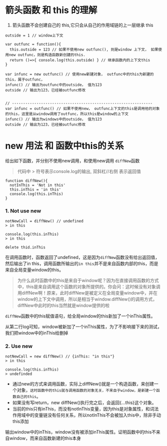 # 箭头函数 和 this 的理解

1. 箭头函数不会创建自己的 this,它只会从自己的作用域链的上一层继承 this

```
outside = 1 // window上下文

var outfunc = function(){
  this.outside = 123 // 如果不使用new outfunc(), 则是window 上下文， 如果使用new outfunc，则是构造函数新创建的this.
  return ()=>{ console.log(this.outside) } // 继承函数内的上下文this
}

var infunc = new outfunc() // 使用new新建对象， outfunc中的this为新建的this，属于outfunc，
infunc() // 输出为outfunc中的outside， 值为123
outside // 输出为123，已经被outfunc修改


// ---------------------------------------------------------------
var infunc = outfunc() // 如果不使用new， outfunc上下文的this是调用他的对象的this，这里是从window调用了outfunc，所以this是window的上下文
infunc() // 输出为windows中的outside， 值为123
outside // 输出为123，已经被outfunc修改
```

# new 用法 和 函数中this的关系
给出如下函数，并分别不使用new调用，和使用new调用 `diffNew`函数
> 代码中 > 符号表示console.log的输出, 双斜杠//右侧 表示返回值
```
function diffNew(){
  notInThis = 'Not in this'
  this.inThis = 'in this'
  console.log(this.inThis)
}
```
### 1. Not use new
```
notNewCall = diffNew() // undefined
> in this

console.log(this.inThis)
> in this

delete thid.inThis 
```
在调用函数时，函数返回了undefined，这是因为`diffNew`函数没有给出返回值，然后输出了in this，调用函数所输出的`in this`并不是来自函数内部的this，而是来自全局变量window的this。
> 为什么此时函数中的this是来自于window呢？因为在直接调用函数的方式中，this是来自调用这个函数的对象所提供的。你会问：这时候没有对象调用diffNew啊！原来，此时diffNew是被定义在全局变量window中，并在window的上下文中调用，所以是相当于window.diffNew()的调用方式，diffNew中此时的this当然就是window提供的啦

`diffNew`函数中的this赋值语句，给全局window的this新加了一个inThis属性。

从第二行log可知，window被新加了一个inThis属性，为了不影响接下来的测试，我们把window中的inThis给删掉
### 2. Use new
```
notNewCall = new diffNew() // {inThis: "in this"}
> in this

console.log(this.inThis)
> undefinded
```
* 通过new的方式来调用函数，实际上diffNew()就是一个构造函数，来创建一个对象，`这时函数中的this就与调用函数的对象无关，不来自于window，是新建一个函数自己的this`。
* 如果没有写return，new diffNew()执行完之后，会返回{...this}这个对象。
* 当前的this只有inThis，而没有notInThis变量，因为this是对象属性，和词法作用域中的变量链没有任何关系，所以notInThis不会被加入this中，除非手动this添加

输出window中的inThis，window没有被添加inThis属性。证明函数中的this不来自window，而来自函数新建的this本身

